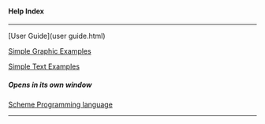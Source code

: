 #### Help Index 

----

[User Guide](user guide.html)

[Simple Graphic Examples](simpleexamples.html)

[Simple Text Examples](simpletextexamples.html)



##### Opens in its own window

[Scheme Programming language](https://www.scheme.com/tspl4)

----





